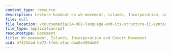 ```yaml
---
content_type: resource
description: Lecture handout on wh-movement, islands, Incorporation, and covert movement.
file: null
file_location: /coursemedia/24-902-language-and-its-structure-ii-syntax-fall-2003/e7425dadbe72ffebafacdaa0a496da80_12_1wh_3.pdf
file_type: application/pdf
resourcetype: Document
title: Wh-movement, Islands, Incorporation and Covert Movement
uid: e7425dad-be72-ffeb-afac-daa0a496da80
---
```

